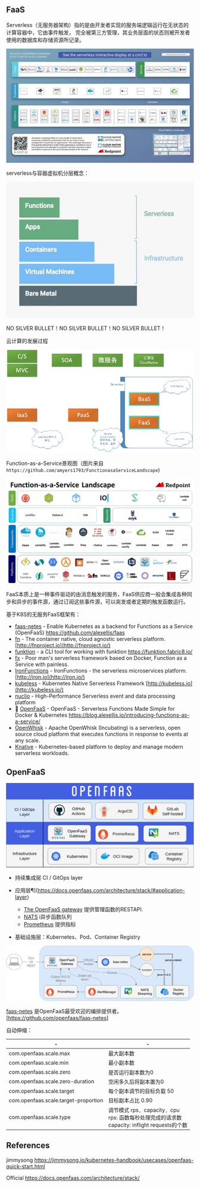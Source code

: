 ## FaaS

Serverless（无服务器架构）指的是由开发者实现的服务端逻辑运行在无状态的计算容器中，它由事件触发， 完全被第三方管理，其业务层面的状态则被开发者使用的数据库和存储资源所记录。

![Serverless Landscape](imgs/faas/006tNbRwly1fx0ie2kb90j31kw0ynha3.jpg)

serverless与容器虚拟机分层概念：

![从物理机到函数计算](imgs/faas/from-bare-metal-to-functions.jpg)

NO SILVER BULLET！NO SILVER BULLET！NO SILVER BULLET！

云计算的发展过程

![image-20221116155221135](imgs/faas/image-20221116155221135.png)

Function-as-a-Service景观图（图片来自`https://github.com/amyers1793/FunctionasaServiceLandscape`)

[![FaaS Landscape](imgs/faas/redpoint-faas-landscape.jpg)](https://jimmysong.io/kubernetes-handbook/images/redpoint-faas-landscape.jpg)



FaaS本质上是一种事件驱动的由消息触发的服务，FaaS供应商一般会集成各种同步和异步的事件源，通过订阅这些事件源，可以突发或者定期的触发函数运行。

基于K8S的无服务FaaS框架有：

- [faas-netes](https://github.com/alexellis/faas-netes) - Enable Kubernetes as a backend for Functions as a Service (OpenFaaS) https://github.com/alexellis/faas
- [fn](https://github.com/fnproject/fn) - The container native, cloud agnostic serverless platform. [http://fnproject.io](http://fnproject.io/)
- [funktion](https://github.com/funktionio/funktion/) - a CLI tool for working with funktion https://funktion.fabric8.io/
- [fx](https://github.com/metrue/fx) - Poor man's serverless framework based on Docker, Function as a Service with painless.
- [IronFunctions](https://github.com/iron-io/functions) - IronFunctions - the serverless microservices platform. [http://iron.io](http://iron.io/)
- [kubeless](https://github.com/kubeless/kubeless) - Kubernetes Native Serverless Framework [http://kubeless.io](http://kubeless.io/)
- [nuclio](https://github.com/nuclio/nuclio) - High-Performance Serverless event and data processing platform
- :star2: [OpenFaaS](https://github.com/openfaas/faas) - OpenFaaS - Serverless Functions Made Simple for Docker & Kubernetes https://blog.alexellis.io/introducing-functions-as-a-service/
- [OpenWhisk](https://openwhisk.incubator.apache.org/) - Apache OpenWhisk (Incubating) is a serverless, open source cloud platform that executes functions in response to events at any scale.
- [Knative](https://knative.dev/) - Kubernetes-based platform to deploy and manage modern serverless workloads.



## OpenFaaS

![Layers](imgs/faas/of-layer-overview.png)

+ 持续集成层 CI / GitOps layer
+ 应用层¶](https://docs.openfaas.com/architecture/stack/#application-layer)
  - [The OpenFaaS gateway](https://docs.openfaas.com/architecture/gateway/) 提供管理函数的RESTAPI.
  - [NATS](https://github.com/nats-io) i异步函数队列
  - [Prometheus](https://prometheus.io/) 提供指标

+ 基础设施层：Kubernetes、Pod、Container Registry

![Workflow](imgs/faas/of-workflow.png)

[faas-netes](https://github.com/openfaas/faas-netes/) 是OpenFaaS最受欢迎的编排提供者。[https://github.com/openfaas/faas-netes]



自动伸缩：

| -                                    | -                                                            |
| ------------------------------------ | ------------------------------------------------------------ |
| com.openfaas.scale.max               | 最大副本数                                                   |
| com.openfaas.scale.min               | 最小副本数                                                   |
| com.openfaas.scale.zero              | 是否运行副本数为0                                            |
| com.openfaas.scale.zero-duration     | 空闲多久后将副本置为0                                        |
| com.openfaas.scale.target            | 每个副本调节的目标负载  50                                   |
| com.openfaas.scale.target-proportion | 目标副本占比 0.90                                            |
| com.openfaas.scale.type              | 调节模式 rps`, `capacity`, `cpu<br />rps: 函数每秒处理完成的请求数 <br />capacity: inflight requests的个数 |





## References

jimmysong https://jimmysong.io/kubernetes-handbook/usecases/openfaas-quick-start.html

Official https://docs.openfaas.com/architecture/stack/